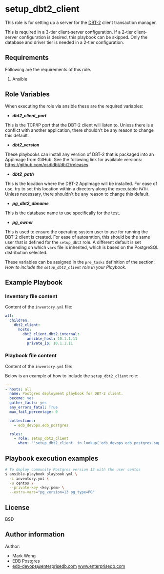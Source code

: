# setup_dbt2_client

This role is for setting up a server for the
[DBT-2](https://www.github.com/osdldbt/dbt2) client transaction manager.

This is required in a 3-tier client-server configuration.  If a 2-tier
client-server configuration is desired, this playbook can be skipped.  Only the
database and driver tier is needed in a 2-tier configuration.

## Requirements

Following are the requirements of this role.
  1. Ansible

## Role Variables

When executing the role via ansible these are the required variables:

  * ***dbt2_client_port***

  This is the TCP/IP port that the DBT-2 client will listen to.  Unless there is
  a conflict with another application, there shouldn't be any reason to change
  this default.

  * ***dbt2_version***

  These playbooks can install any version of DBT-2 that is packaged into an AppImage from GitHub.
  See the following link for available versions:
  https://github.com/osdldbt/dbt2/releases

  * ***dbt2_path***

  This is the location where the DBT-2 AppImage will be installed.
  For ease of use, try to set this location within a directory along the executable `PATH`.
  Unless necessary, there shouldn't be any reason to change this default.

  * ***pg_dbt2_dbname***

  This is the database name to use specifically for the test.

  * ***pg_owner***

  This is used to ensure the operating system user to use for running the DBT-2
  client is created.  For ease of autoamtion, this should be the same user that
  is defined for the `setup_dbt2` role.  A different default is set depending
  on which `vars` file is inherited, which is based on the PostgreSQL
  distribution selected.

These variables can be assigned in the `pre_tasks` definition of the
section: *How to include the `setup_dbt2_client` role in your Playbook*.

## Example Playbook

### Inventory file content

Content of the `inventory.yml` file:

```yaml
all:
  children:
    dbt2_client:
      hosts:
        dbt2_client.dbt2.internal:
          ansible_host: 10.1.1.11
          private_ip: 10.1.1.11
```

### Playbook file content

Content of the `inventory.yml` file:

Below is an example of how to include the `setup_dbt2_client` role:

```yaml
---
- hosts: all
  name: Postgres deployment playbook for DBT-2 client.
  become: yes
  gather_facts: yes
  any_errors_fatal: True
  max_fail_percentage: 0

  collections:
    - edb_devops.edb_postgres

  roles:
    - role: setup_dbt2_client
      when: "'setup_dbt2_client' in lookup('edb_devops.edb_postgres.supported_roles', wantlist=True)"
```

## Playbook execution examples

```bash
# To deploy community Postgres version 13 with the user centos
$ ansible-playbook playbook.yml \
  -i inventory.yml \
  -u centos \
  --private-key <key.pem> \
  --extra-vars="pg_version=13 pg_type=PG"
```

## License

BSD

## Author information

Author:

  * Mark Wong
  * EDB Postgres
  * edb-devops@enterprisedb.com www.enterprisedb.com
